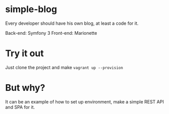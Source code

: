 simple-blog
===========

Every developer should have his own blog, at least a code for it.

Back-end: Symfony 3
Front-end: Marionette

Try it out
==========

Just clone the project and make `vagrant up --provision`

But why?
========

It can be an example of how to set up environment, make a simple
REST API and SPA for it.